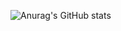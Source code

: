 ![Anurag's GitHub stats](https://github-readme-stats.vercel.app/api?username=dlawjddn&show_icons=true&theme=highcontrast)
